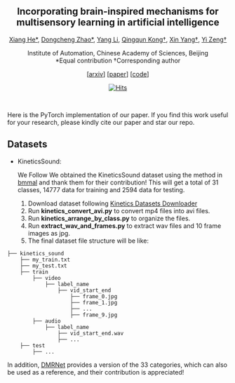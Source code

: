 <div align="center">

<h2 class="papername"> Incorporating brain-inspired mechanisms for multisensory learning in artificial intelligence </h2>
<div>
<div>
    <a href="https://scholar.google.com/citations?user=Em5FqXYAAAAJ" target="_blank">Xiang He*</a>,
    <a href="https://scholar.google.com/citations?user=2E9Drq8AAAAJ" target="_blank">Dongcheng Zhao*</a>,
    <a href="https://scholar.google.com/citations?user=3QpRLTgAAAAJ" target="_blank">Yang Li</a>,
    <a href="https://scholar.google.com/citations?user=Sv-WdBkAAAAJ" target="_blank">Qingqun Kong†</a>,
    <a href="https://ieeexplore.ieee.org/author/37085719247" target="_blank">Xin Yang†</a>,
    <a href="https://scholar.google.com/citations?user=Rl-YqPEAAAAJ" target="_blank">Yi Zeng†</a>
</div>

Institute of Automation, Chinese Academy of Sciences, Beijing<br>
*Equal contribution
†Corresponding author

\[[arxiv]()\] \[[paper]()\] \[[code](https://github.com/Brain-Cog-Lab/BIM-ML)\]

[![Hits](https://hits.seeyoufarm.com/api/count/incr/badge.svg?url=https%3A%2F%2Fgithub.com%2FBrain-Cog-Lab%2FBIM-ML&count_bg=%2379C83D&title_bg=%23555555&icon=&icon_color=%23E7E7E7&title=hits&edge_flat=false)](https://hits.seeyoufarm.com)

</div>
<br>

</div>

Here is the PyTorch implementation of our paper. 
If you find this work useful for your research, please kindly cite our paper and star our repo.





## Datasets

- KineticsSound:

  We Follow We obtained the KineticsSound dataset using the method in [bmmal](https://github.com/MengShen0709/bmmal/tree/main) and thank them for their contribution! This will get a total of 31 classes, 14777 data for training and 2594 data for testing.

  1. Download dataset following [Kinetics Datasets Downloader](https://github.com/cvdfoundation/kinetics-dataset)
  2. Run **kinetics_convert_avi.py** to convert mp4 files into avi files.
  3. Run **kinetics_arrange_by_class.py** to organize the files.
  4. Run **extract_wav_and_frames.py** to extract wav files and 10 frame images as jpg.
  5. The final dataset file structure will be like:

```
├── kinetics_sound
    ├── my_train.txt
    ├── my_test.txt
    ├── train
        ├── video
            ├── label_name
                ├── vid_start_end
                    ├── frame_0.jpg
                    ├── frame_1.jpg
                    ├── ...
                    ├── frame_9.jpg
        ├── audio
            ├── label_name
                ├── vid_start_end.wav
                ├── ...
    ├── test
        ├── ...
```



In addition, [DMRNet](https://github.com/shicaiwei123/ECCV2024-DMRNet/tree/main) provides a version of the 33 categories, which can also be used as a reference, and their contribution is appreciated! 
